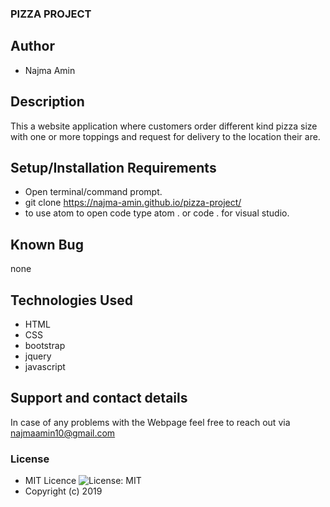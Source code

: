 ### PIZZA PROJECT

## Author

- Najma Amin

## Description

This a website application where customers order different kind pizza size with one or more toppings and request for delivery to the location their are.

## Setup/Installation Requirements

- Open terminal/command prompt.
- git clone https://najma-amin.github.io/pizza-project/
- to use atom to open code type atom . or code . for visual studio.

## Known Bug

none

## Technologies Used

- HTML
- CSS
- bootstrap
- jquery
- javascript

## Support and contact details

In case of any problems with the Webpage feel free to reach out via najmaamin10@gmail.com

### License

- MIT Licence ![License: MIT](https://img.shields.io/badge/License-MIT-green.svg)
- Copyright (c) 2019
